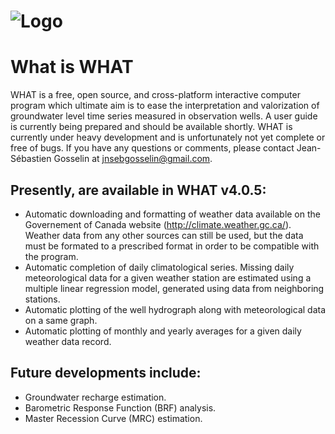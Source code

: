 ![Logo](https://github.com/jnsebgosselin/WHAT/blob/master/Icons/WHAT_banner.png)
====
What is WHAT
============
WHAT is a free, open source, and cross-platform interactive computer program which ultimate aim is to ease the interpretation and valorization of groundwater level time series measured in observation wells. A user guide is currently being prepared and should be available shortly. WHAT is currently under heavy development and is unfortunately not yet complete or free of bugs. If you have any questions or comments, please contact Jean-Sébastien Gosselin at jnsebgosselin@gmail.com.

Presently, are available in WHAT v4.0.5:
----------------------------------------

- Automatic downloading and formatting of weather data available on the Governement of Canada website (http://climate.weather.gc.ca/). Weather data from any other sources can still be used, but the data must be formated to a prescribed format in order to be compatible with the program.
- Automatic completion of daily climatological series. Missing daily meteorological data for a given weather station are estimated using a multiple linear regression model, generated using data from neighboring stations.
- Automatic plotting of the well hydrograph along with meteorological data on a same graph.
- Automatic plotting of monthly and yearly averages for a given daily weather data record.

Future developments include:
----------------------------

- Groundwater recharge estimation.
- Barometric Response Function (BRF) analysis.
- Master Recession Curve (MRC) estimation.
